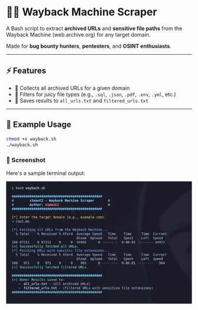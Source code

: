 # 🕵️‍♂️ Wayback Machine Scraper

A Bash script to extract **archived URLs** and **sensitive file paths** from the Wayback Machine (web.archive.org) for any target domain.

Made for **bug bounty hunters**, **pentesters**, and **OSINT enthusiasts**.

---

## ⚡ Features

- 🎯 Collects all archived URLs for a given domain
- 🧠 Filters for juicy file types (e.g., `.sql`, `.json`, `.pdf`, `.env`, `.yml`, etc.)
- 💾 Saves results to `all_urls.txt` and `filtered_urls.txt`

---

## 🧪 Example Usage

```bash
chmod +x wayback.sh
./wayback.sh
```

### 📸 Screenshot

Here's a sample terminal output:

![Example Output](img/wayback.PNG)
